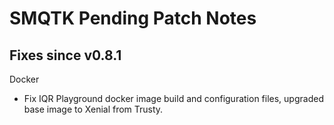 SMQTK Pending Patch Notes
===========================

Fixes since v0.8.1
------------------

Docker

* Fix IQR Playground docker image build and configuration files, upgraded base
  image to Xenial from Trusty.

